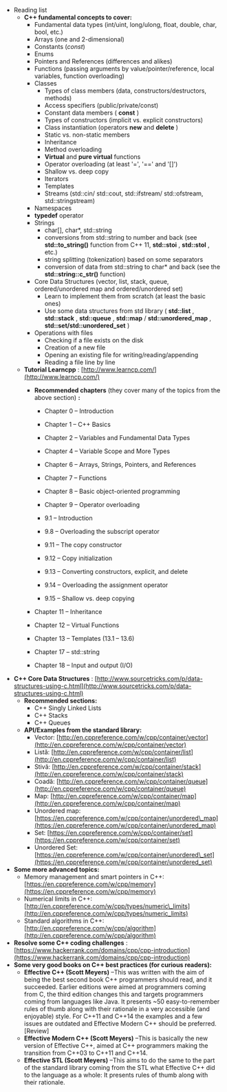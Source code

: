 - Reading list
  - **C++ fundamental concepts to cover:**
    - Fundamental data types (int/uint, long/ulong, float, double, char, bool, etc.)
    - Arrays (one and 2-dimensional)
    - Constants (_const_)
    - Enums
    - Pointers and References (differences and alikes)
    - Functions (passing arguments by value/pointer/reference, local variables, function overloading)
    - Classes
      - Types of class members (data, constructors/destructors, methods)
      - Access specifiers (public/private/const)
      - Constant data members ( **const** )
      - Types of constructors (implicit vs. explicit constructors)
      - Class instantiation (operators **new** and **delete** )
      - Static vs. non-static members
      - Inheritance
      - Method overloading
      - **Virtual** and **pure virtual** functions
      - Operator overloading (at least &#39;=&#39;, &#39;==&#39; and &#39;[]&#39;)
      - Shallow vs. deep copy
      - Iterators
      - Templates
      - Streams (std::cin/ std::cout, std::ifstream/ std::ofstream, std::stringstream)
    - Namespaces
    - **typedef** operator
    - Strings
      - char[], char\*, std::string
      - conversions from std::string to number and back (see **std::to\_string()** function from C++ 11, **std::stoi** , **std::stol** , etc.)
      - string splitting (tokenization) based on some separators
      - conversion of data from std::string to char\* and back (see the **std::string::c\_str()** function)
    - Core Data Structures (vector, list, stack, queue, ordered/unordered map and ordered/unordered set)
      - Learn to implement them from scratch (at least the basic ones)
      - Use some data structures from std library ( **std::list** , **std::stack** , **std::queue** , **std::map** / **std::unordered\_map** , **std::set/std::unordered\_set** )
    - Operations with files
      - Checking if a file exists on the disk
      - Creation of a new file
      - Opening an existing file for writing/reading/appending
      - Reading a file line by line
  - **Tutorial Learncpp** : [http://www.learncp.com/](http://www.learncp.com/)
    - **Recommended chapters** (they cover many of the topics from the above section) **:**
      - Chapter 0 – Introduction
      - Chapter 1 – C++ Basics
      - Chapter 2 – Variables and Fundamental Data Types
      - Chapter 4 – Variable Scope and More Types
      - Chapter 6 – Arrays, Strings, Pointers, and References
      - Chapter 7 – Functions
      - Chapter 8 – Basic object-oriented programming
      - Chapter 9 – Operator overloading

      - 9.1 – Introduction
      - 9.8 – Overloading the subscript operator
      - 9.11 – The copy constructor
      - 9.12 – Copy initialization
      - 9.13 – Converting constructors, explicit, and delete
      - 9.14 – Overloading the assignment operator
      - 9.15 – Shallow vs. deep copying

    - Chapter 11 – Inheritance
    - Chapter 12 – Virtual Functions
    - Chapter 13 – Templates (13.1 – 13.6)
    - Chapter 17 – std::string
    - Chapter 18 – Input and output (I/O)
- **C++ Core Data Structures** : [http://www.sourcetricks.com/p/data-structures-using-c.html](http://www.sourcetricks.com/p/data-structures-using-c.html)
  - **Recommended sections:**
    - C++ Singly Linked Lists
    - C++ Stacks
    - C++ Queues
  - **API/Examples from the standard library:**
    - Vector: [http://en.cppreference.com/w/cpp/container/vector](http://en.cppreference.com/w/cpp/container/vector)
    - Listă: [http://en.cppreference.com/w/cpp/container/list](http://en.cppreference.com/w/cpp/container/list)
    - Stivă: [http://en.cppreference.com/w/cpp/container/stack](http://en.cppreference.com/w/cpp/container/stack)
    - Coadă: [http://en.cppreference.com/w/cpp/container/queue](http://en.cppreference.com/w/cpp/container/queue)
    - Map: [http://en.cppreference.com/w/cpp/container/map](http://en.cppreference.com/w/cpp/container/map)
    - Unordered map: [https://en.cppreference.com/w/cpp/container/unordered\_map](https://en.cppreference.com/w/cpp/container/unordered_map)
    - Set: [https://en.cppreference.com/w/cpp/container/set](https://en.cppreference.com/w/cpp/container/set)
    - Unordered Set: [https://en.cppreference.com/w/cpp/container/unordered\_set](https://en.cppreference.com/w/cpp/container/unordered_set)
- **Some more advanced topics:**
  - Memory management and smart pointers in C++: [https://en.cppreference.com/w/cpp/memory](https://en.cppreference.com/w/cpp/memory)
  - Numerical limits in C++: [http://en.cppreference.com/w/cpp/types/numeric\_limits](http://en.cppreference.com/w/cpp/types/numeric_limits)
  - Standard algorithms in C++: [http://en.cppreference.com/w/cpp/algorithm](http://en.cppreference.com/w/cpp/algorithm)
- **Resolve some C++ coding challenges** : [https://www.hackerrank.com/domains/cpp/cpp-introduction](https://www.hackerrank.com/domains/cpp/cpp-introduction)
- **Some very good books on C++ best practices (for curious readers):**
  - **Effective C++ (Scott Meyers)** –This was written with the aim of being the best second book C++ programmers should read, and it succeeded. Earlier editions were aimed at programmers coming from C, the third edition changes this and targets programmers coming from languages like Java. It presents ~50 easy-to-remember rules of thumb along with their rationale in a very accessible (and enjoyable) style. For C++11 and C++14 the examples and a few issues are outdated and Effective Modern C++ should be preferred. [Review]
  - **Effective Modern C++ (Scott Meyers)** –This is basically the new version of Effective C++, aimed at C++ programmers making the transition from C++03 to C++11 and C++14.
  - **Effective STL (Scott Meyers)** –This aims to do the same to the part of the standard library coming from the STL what Effective C++ did to the language as a whole: It presents rules of thumb along with their rationale.
